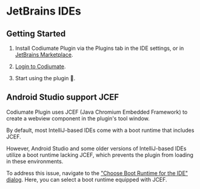 # JetBrains IDEs

## Getting Started

1. Install Codiumate Plugin via the Plugins tab in the IDE settings, or in [JetBrains Marketplace](https://plugins.jetbrains.com/plugin/21206-codiumate--code-test-and-review-with-confidence--by-codiumai).

2. [Login to Codiumate](./login.md).

3. Start using the plugin 🥳.


## Android Studio support JCEF

Codiumate Plugin uses JCEF (Java Chromium Embedded Framework) to create a webview component in the plugin's tool window.

By default, most IntelliJ-based IDEs come with a boot runtime that includes JCEF.

However, Android Studio and some older versions of IntelliJ-based IDEs utilize a boot runtime lacking JCEF, which prevents the plugin from loading in these environments.

To address this issue, navigate to the ["Choose Boot Runtime for the IDE" dialog](https://www.jetbrains.com/help/idea/switching-boot-jdk.html). Here, you can select a boot runtime equipped with JCEF.


